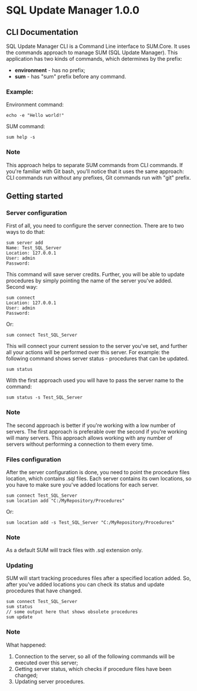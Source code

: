 # SQL Update Manager 1.0.0
## CLI Documentation

SQL Update Manager CLI is a Command Line interface to SUM.Core. It uses the commands approach to manage SUM (SQL Update Manager).
This application has two kinds of commands, which determines by the prefix:
* **environment** - has no prefix;
* **sum** - has "sum" prefix before any command.

### Example:
Environment command:
```shell
echo -e "Hello world!"
```
SUM command:
```shell
sum help -s
```

### Note
This approach helps to separate SUM commands from CLI commands.
If you're familiar with Git bash, you'll notice that it uses the same approach: CLI commands run without any prefixes, Git commands run with "git" prefix.

## Getting started
### Server configuration
First of all, you need to configure the server connection. There are to two ways to do that:
```shell
sum server add
Name: Test_SQL_Server
Location: 127.0.0.1
User: admin
Password: 
```
This command will save server credits. Further, you will be able to update procedures by 
simply pointing the name of the server you've added.
Second way:
```shell
sum connect
Location: 127.0.0.1
User: admin
Password:
```
Or:
```shell
sum connect Test_SQL_Server
```
This will connect your current session to the server you've set, and further all your actions will be performed over this server.
For example:
the following command shows server status - procedures that can be updated.
```shell
sum status
```
With the first approach used you will have to pass the server name to the command:
```shell
sum status -s Test_SQL_Server
```
### Note
The second approach is better if you're working with a low number of servers. The first approach is preferable over the second if you're working will many servers. This approach allows working with any number of servers without performing a connection to them every time.

### Files configuration
After the server configuration is done, you need to point the procedure files location, which contains .sql files. Each server contains its own locations, so you have to make sure you've added locations for each server.
```shell
sum connect Test_SQL_Server
sum location add "C:/MyRepository/Procedures"
```
Or:
```shell
sum location add -s Test_SQL_Server "C:/MyRepository/Procedures"
```
### Note
As a default SUM will track files with .sql extension only.

### Updating
SUM will start tracking procedures files after a specified location added.
So, after you've added locations you can check its status and update procedures that have changed.
```shell
sum connect Test_SQL_Server
sum status
// some output here that shows obsolete procedures
sum update
```
### Note
What happened:
1. Connection to the server, so all of the following commands will be executed over this server;
2. Getting server status, which checks if procedure files have been changed;
3. Updating server procedures.
